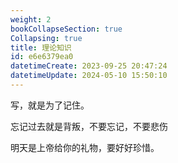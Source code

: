 ```yaml
---
weight: 2
bookCollapseSection: true
Collapsing: true
title: 理论知识
id: e6e6379ea0
datetimeCreate: 2023-09-25 20:47:24
datetimeUpdate: 2024-05-10 15:50:10
---
```

写，就是为了记住。

忘记过去就是背叛，不要忘记，不要悲伤

明天是上帝给你的礼物，要好好珍惜。




